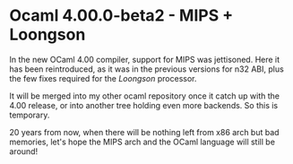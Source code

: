 Ocaml 4.00.0-beta2 - MIPS + Loongson
====================================

In the new OCaml 4.00 compiler, support for MIPS was jettisoned.
Here it has been reintroduced, as it was in the previous versions
for n32 ABI, plus the few fixes required for the *Loongson*
processor.

It will be merged into my other ocaml repository once it catch up
with the 4.00 release, or into another tree holding even more
backends. So this is temporary.


20 years from now, when there will be nothing left from x86 arch
but bad memories, let's hope the MIPS arch and the OCaml language
will still be around!

